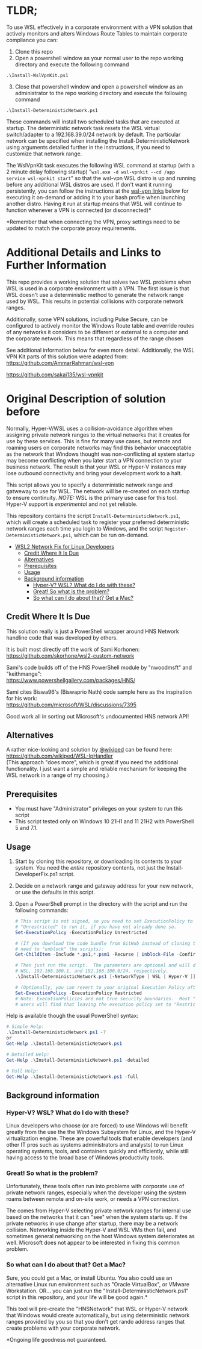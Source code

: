 # TLDR;

To use WSL effectively in a corporate environment with a VPN solution that actively monitors and alters Windows Route Tables to maintain corporate compliance you can:

1. Clone this repo
2. Open a powershell window as your normal user to the repo working directory and execute the following command
```
.\Install-WslVpnKit.ps1
```
3. Close that powershell window and open a powershell window as an administrator to the repo working directory and execute the following command
```
.\Install-DeterministicNetwork.ps1
```

These commands will install two scheduled tasks that are executed at startup. The deterministic network task resets the WSL virtual switch/adapter to a 192.168.39.0/24 network by default. The particular network can be specified when installing the Install-DeterministicNetwork using arguments detailed further in the instructions, if you need to customize that network range.

The WslVpnKit task executes the following WSL command at startup (with a 2 minute delay following startup) "``` wsl.exe -d wsl-vpnkit --cd /app service wsl-vpnkit start ```" so that the wsl-vpn WSL distro is up and running before any additional WSL distros are used. If don't want it running persistently, you can follow the instructions at the [wsl-vpn links](#wsl-vpn-links) below for executing it on-demand or adding it to your bash profile when launching another distro. Having it run at startup means that WSL will continue to function whenever a VPN is connected (or disconnected)*

*Remember that when connecting the VPN, proxy settings need to be updated to match the corporate proxy requirements.

# Additional Details and Links to Further Information
This repo provides a working solution that solves two WSL problems when WSL is used in a corporate environment with a VPN. The first issue is that WSL doesn't use a deterministic method to generate the network range used by WSL. This results in potential collisions with corporate network ranges.

Additionally, some VPN solutions, including Pulse Secure, can be configured to actively monitor the Windows Route table and override routes of any networks it considers to be different or external to a computer and the corporate network. This means that regardless of the range chosen

See additional information below for even more detail. Additionally, the WSL VPN Kit parts of this solution were adapted from:<a name="wsl-vpn-links"></a>
https://github.com/AmmarRahman/wsl-vpn

https://github.com/sakai135/wsl-vpnkit


# Original Description of solution before 

Normally, Hyper-V/WSL uses a collision-avoidance algorithm when assigning private
network ranges to the virtual networks that it creates for use by these services.
This is fine for many use cases, but remote and roaming users on corporate networks
may find this behavior unacceptable as the network that Windows thought was
non-conflicting at system startup may become conflicting when you later start a VPN
connection to your business network.  The result is that your WSL or Hyper-V instances
may lose outbound connectivity and bring your development work to a halt.

This script allows you to specify a deterministic network range and gatweway to use
for WSL.  The network will be re-created on each startup to ensure
continuity. _NOTE:_ WSL is the primary use case for this tool.  Hyper-V support is
_experimental_ and not yet reliable.

This repository contains the script `Install-DeterministicNetwork.ps1`, which will create
a scheduled task to register your preferred deterministic network ranges each time you
login to Windows, and the script `Register-DeterministicNetwork.ps1`, which can be run
on-demand.

- [WSL2 Network Fix for Linux Developers](#wsl2-network-fix-for-linux-developers)
  - [Credit Where It Is Due](#credit-where-it-is-due)
  - [Alternatives](#alternatives)
  - [Prerequisites](#prerequisites)
  - [Usage](#usage)
  - [Background information](#background-information)
    - [Hyper-V?  WSL?  What do I do with these?](#hyper-v--wsl--what-do-i-do-with-these)
    - [Great! So what is the problem?](#great-so-what-is-the-problem)
    - [So what can I do about that?  Get a Mac?](#so-what-can-i-do-about-that--get-a-mac)

## Credit Where It Is Due

This solution really is just a PowerShell wrapper around HNS Network handline code
that was developed by others.

It is built most directly off the work of Sami Korhonen:  
<https://github.com/skorhone/wsl2-custom-network>

Sami's code builds off of the HNS PowerShell module by "nwoodmsft" and "keithmange":  
<https://www.powershellgallery.com/packages/HNS/>

Sami cites Biswa96's (Biswaprio Nath) code sample here as the inspiration for his work:  
<https://github.com/microsoft/WSL/discussions/7395>

Good work all in sorting out Microsoft's undocumented HNS network API!

## Alternatives

A rather nice-looking and solution by [@wikiped](https://github.com/wikiped) can be found here:  
<https://github.com/wikiped/WSL-IpHandler>  
(This approach "does more", which is great if you need the additional functionality.  I
just want a simple and reliable mechanism for keeping the WSL network in a range of
my choosing.)

## Prerequisites

- You must have "Administrator" privileges on your system to run this script
- This script tested only on Windows 10 21H1 and 11 21H2 with PowerShell 5 and 7.1.

## Usage

1. Start by cloning this repository, or downloading its contents to your system.  You need the _entire_
repository contents, not just the Install-DeveloperFix.ps1 script.
2. Decide on a network range and gateway address for your new network, or use the defaults in this script.
3. Open a PowerShell prompt in the directory with the script and run the following commands:

    ```powershell
    # This script is not signed, so you need to set ExecutionPolicy to "RemoteSigned" or
    # "Unrestricted" to run it, if you have not already done so.
    Set-ExecutionPolicy -ExecutionPolicy Unrestricted

    # (If you download the code bundle from GitHub instead of cloning the repo, you may
    # need to "unblock" the scripts):
    Get-ChildItem -Include *.ps1,*.psm1 -Recurse | Unblock-File -Confirm:$false

    # Then just run the script.  The parameters are optional and will default to:
    # WSL, 192.168.100.1, and 192.168.100.0/24, respectively.
    .\Install-DeterministicNetwork.ps1 [-NetworkType [ WSL | Hyper-V ]] [-GatewayAddress "IP_ADDRESS" ] [-NetworkAddress "NetworkAddressCIDR"]

    # (Optionally, you can revert to your original Execution Policy after the installation.)
    Set-ExecutionPolicy -ExecutionPolicy Restricted
    # Note: ExecutionPolicies are not true security boundaries.  Most "serious" PowerShell
    # users will find that leaving the execution policy set to "Restricted" is impractcal at best.
    ```

Help is available though the usual PowerShell syntax:

```powershell
# Simple Help:
.\Install-DeterministicNetwork.ps1 -?
or
Get-Help .\Install-DeterministicNetwork.ps1

# Detailed Help:
Get-Help .\Install-DeterministicNetwork.ps1 -detailed

# Full Help:
Get-Help .\Install-DeterministicNetwork.ps1 -full
```

## Background information

### Hyper-V?  WSL?  What do I do with these?

Linux developers who choose (or are forced) to use Windows will benefit greatly
from the use the the Windows Subsystem for Linux, and the Hyper-V virtualization
engine.  These are powerful tools that enable developers (and other IT pros
such as systems administrators and analysts) to run Linux operating systems, tools, and
containers quickly and efficiently, while still having access to the broad base of
Windows productivity tools.

### Great! So what is the problem?

Unfortunately, these tools often run into problems with corporate use of
private network ranges, especially when the developer using the system roams
between remote and on-site work, or needs a VPN connection.

The comes from Hyper-V selecting private network ranges for internal use based
on the networks that it can "see" when the system starts up.  If the private networks
in use change after startup, there may be a network collision.  Networking inside
the Hyper-V and WSL VMs then fail, and sometimes general networking on the host
Windows system deteriorates as well.  Microsoft does not appear to be interested in
fixing this common problem.

### So what can I do about that?  Get a Mac?

Sure, you could get a Mac, or install Ubuntu.  You also could use an alternative Linux
run environment such as "Oracle VirtualBox", or VMware Workstation.  OR... you can just
run the "Install-DeterministicNetwork.ps1" script in this repository, and your life will be good again.*

This tool will pre-create the "HNSNetwork" that WSL or Hyper-V network that Windows would create
automatically, but using deterministic network ranges provided by you so that you don't get
rando address ranges that create problems with your corporate network.

*Ongoing life goodness not guaranteed.
